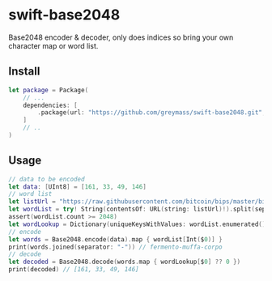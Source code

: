 # swift-base2048

Base2048 encoder & decoder, only does indices so bring your own character map or word list. 


## Install

```swift
let package = Package(
    // ...
    dependencies: [
        .package(url: "https://github.com/greymass/swift-base2048.git", from: "1.0.0"),
    ]
    // ..
)
```


## Usage

```swift
// data to be encoded
let data: [UInt8] = [161, 33, 49, 146]
// word list
let listUrl = "https://raw.githubusercontent.com/bitcoin/bips/master/bip-0039/italian.txt"
let wordList = try! String(contentsOf: URL(string: listUrl)!).split(separator: "\n")
assert(wordList.count >= 2048)
let wordLookup = Dictionary(uniqueKeysWithValues: wordList.enumerated().map { ($0.element, Base2048.Word($0.offset)) })
// encode
let words = Base2048.encode(data).map { wordList[Int($0)] }
print(words.joined(separator: "-")) // fermento-muffa-corpo
// decode
let decoded = Base2048.decode(words.map { wordLookup[$0] ?? 0 })
print(decoded) // [161, 33, 49, 146]
```

